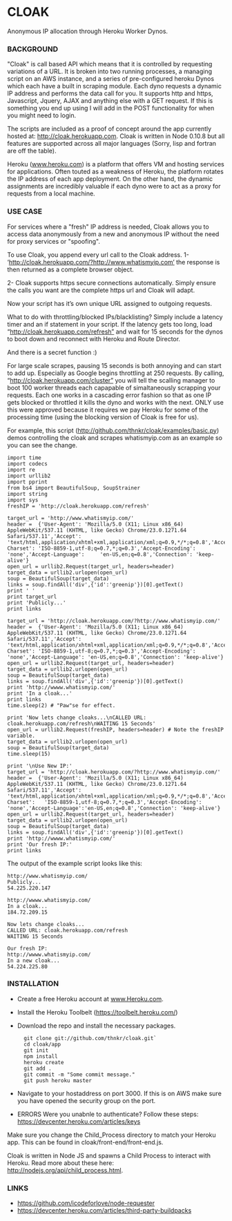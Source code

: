 CLOAK
=====
Anonymous IP allocation through Heroku Worker Dynos.

### BACKGROUND
"Cloak" is call based API which means that it is controlled by requesting variations of a URL. It is broken into two running processes, a managing script on an AWS instance, and a series of pre-configured heroku Dynos which each have a built in scraping module. Each dyno requests a dynamic IP address and performs the data call for you. It supports http and https, Javascript, Jquery, AJAX and anything else with a GET request. If this is something you end up using I will add in the POST functionality for when you might need to login.  

The scripts are included as a proof of concept around the app currently hosted at: http://cloak.herokuapp.com. Cloak is written in Node 0.10.8 but all features are supported across all major languages (Sorry, lisp and fortran are off the table). 

Heroku (www.heroku.com) is a platform that offers VM and hosting services for applications. Often touted as a weakness of Heroku, the platform rotates the IP address of each app deployment. On the other hand, the dynamic assignments are incredibly valuable if each dyno were to act as a proxy for requests from a local machine.

### USE CASE
For services where a "fresh" IP address is needed, Cloak allows you to access data anonymously from a new and anonymous IP without the need for proxy services or "spoofing". 

To use Cloak, you append every url call to the Cloak address. 
1- ‘http://cloak.herokuapp.com/?http://www.whatismyip.com’ the response is then returned as a complete browser object. 

2- Cloak supports https secure connections automatically. Simply ensure the calls you want are the complete https url and Cloak will adapt. 

Now your script has it’s own unique URL assigned to outgoing requests. 

What to do with throttling/blocked IPs/blacklisting? Simply include a latency timer and an if statement in your script. If the latency gets too long, load “http://cloak.herokuapp.com/refresh” and wait for 15 seconds for the dynos to boot down and reconnect with Heroku and Route Director. 

And there is a secret function :)

For large scale scrapes, pausing 15 seconds is both annoying and can start to add up. Especially as Google begins throttling at 250 requests. By calling, “http://cloak.herokuapp.com/cluster” you will tell the scalling manager to boot 100 worker threads each capapable of simaltaneously scrapping your requests. Each one works in a cascading error fashion so that as one IP gets blocked or throttled it kills the dyno and works with the next. ONLY use this were approved because it requires we pay Heroku for some of the processing time (using the blocking version of Cloak is free for us). 

For example, this script (http://github.com/thnkr/cloak/examples/basic.py) demos controlling the cloak and scrapes whatismyip.com as an example so you can see the change.

    import time
    import codecs
    import re
    import urllib2
    import pprint
    from bs4 import BeautifulSoup, SoupStrainer
    import string
    import sys
    freshIP = 'http://cloak.herokuapp.com/refresh'

    target_url = 'http://www.whatismyip.com/'
    header =  {'User-Agent': 'Mozilla/5.0 (X11; Linux x86_64) AppleWebKit/537.11 (KHTML, like Gecko) Chrome/23.0.1271.64 Safari/537.11','Accept': 'text/html,application/xhtml+xml,application/xml;q=0.9,*/*;q=0.8','Accept-Charset': 'ISO-8859-1,utf-8;q=0.7,*;q=0.3','Accept-Encoding': 'none','Accept-Language':     'en-US,en;q=0.8','Connection': 'keep-alive'}
    open_url = urllib2.Request(target_url, headers=header)
    target_data = urllib2.urlopen(open_url)
    soup = BeautifulSoup(target_data)
    links = soup.findAll('div',{'id':'greenip'})[0].getText()
    print ' ' 
    print target_url
    print 'Publicly...'
    print links

    target_url = 'http://cloak.herokuapp.com/?http://www.whatismyip.com/'
    header =  {'User-Agent': 'Mozilla/5.0 (X11; Linux x86_64) AppleWebKit/537.11 (KHTML, like Gecko) Chrome/23.0.1271.64 Safari/537.11','Accept': 'text/html,application/xhtml+xml,application/xml;q=0.9,*/*;q=0.8','Accept-Charset': 'ISO-8859-1,utf-8;q=0.7,*;q=0.3','Accept-Encoding': 'none','Accept-Language': 'en-US,en;q=0.8','Connection': 'keep-alive'}
    open_url = urllib2.Request(target_url, headers=header)
    target_data = urllib2.urlopen(open_url)
    soup = BeautifulSoup(target_data)
    links = soup.findAll('div',{'id':'greenip'})[0].getText()
    print 'http://wwww.whatismyip.com/'
    print 'In a cloak...'
    print links
    time.sleep(2) # "Paw"se for effect. 

    print 'Now lets change cloaks...\nCALLED URL: cloak.herokuapp.com/refresh\nWAITING 15 Seconds'
    open_url = urllib2.Request(freshIP, headers=header) # Note the freshIP variable. 
    target_data = urllib2.urlopen(open_url)
    soup = BeautifulSoup(target_data)
    time.sleep(15)

    print '\nUse New IP:'
    target_url = 'http://cloak.herokuapp.com/?http://www.whatismyip.com/'
    header =  {'User-Agent': 'Mozilla/5.0 (X11; Linux x86_64) AppleWebKit/537.11 (KHTML, like Gecko) Chrome/23.0.1271.64 Safari/537.11','Accept': 'text/html,application/xhtml+xml,application/xml;q=0.9,*/*;q=0.8','Accept-Charset':   'ISO-8859-1,utf-8;q=0.7,*;q=0.3','Accept-Encoding': 'none','Accept-Language':'en-US,en;q=0.8','Connection': 'keep-alive'}
    open_url = urllib2.Request(target_url, headers=header)
    target_data = urllib2.urlopen(open_url)
    soup = BeautifulSoup(target_data)
    links = soup.findAll('div',{'id':'greenip'})[0].getText()
    print 'http://wwww.whatismyip.com/'
    print 'Our fresh IP:'
    print links

The output of the example script looks like this:

    http://www.whatismyip.com/
    Publicly...
    54.225.220.147
    
    http://wwww.whatismyip.com/
    In a cloak...
    184.72.209.15
    
    Now lets change cloaks...
    CALLED URL: cloak.herokuapp.com/refresh
    WAITING 15 Seconds

    Our fresh IP:
    http://wwww.whatismyip.com/
    In a new cloak...
    54.224.225.80



### INSTALLATION
* Create a free Heroku account at www.Heroku.com.
* Install the Heroku Toolbelt (https://toolbelt.heroku.com/)
* Download the repo and install the necessary packages.

	    git clone git://github.com/thnkr/cloak.git`
	    cd cloak/app
	    git init
	    npm install
 	    heroku create
	    git add .
	    git commit -m "Some commit message."
	    git push heroku master

* Navigate to your hostaddress on port 3000. If this is on AWS make sure you have opened the security group on the port. 

* ERRORS
Were you unabnle to authenticate? Follow these steps: https://devcenter.heroku.com/articles/keys

Make sure you change the Child_Process directory to match your Heroku app. This can be found in cloak/front-end/front-end.js.

Cloak is written in Node JS and spawns a Child Process to interact with Heroku. Read more about these here: http://nodejs.org/api/child_process.html.

### LINKS
* https://github.com/icodeforlove/node-requester
* https://devcenter.heroku.com/articles/third-party-buildpacks
